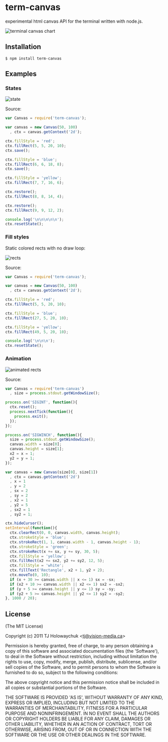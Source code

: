
# term-canvas

  experimental html canvas API for the terminal written with node.js.

 ![terminal canvas chart](http://f.cl.ly/items/0s112y02180S0l0N0u12/Grab.png)

## Installation

```
$ npm install term-canvas
```

## Examples

### States

  ![state](http://f.cl.ly/items/0H1E3u371y1o3q2l2G2p/Grab.png)

 Source:

```js
var Canvas = require('term-canvas');

var canvas = new Canvas(50, 100)
  , ctx = canvas.getContext('2d');

ctx.fillStyle = 'red';
ctx.fillRect(5, 5, 20, 10);
ctx.save();

ctx.fillStyle = 'blue';
ctx.fillRect(6, 6, 18, 8);
ctx.save();

ctx.fillStyle = 'yellow';
ctx.fillRect(7, 7, 16, 6);

ctx.restore();
ctx.fillRect(8, 8, 14, 4);

ctx.restore();
ctx.fillRect(9, 9, 12, 2);

console.log('\n\n\n\n\n');
ctx.resetState();
```

### Fill styles

 Static colored rects with no draw loop:
 
 ![rects](http://f.cl.ly/items/3v3F3j2C0Q3H3t1C0r29/Grab.png)

Source:

```js
var Canvas = require('term-canvas');

var canvas = new Canvas(50, 100)
  , ctx = canvas.getContext('2d');

ctx.fillStyle = 'red';
ctx.fillRect(5, 5, 20, 10);

ctx.fillStyle = 'blue';
ctx.fillRect(27, 5, 20, 10);

ctx.fillStyle = 'yellow';
ctx.fillRect(49, 5, 20, 10);

console.log('\n\n\n');
ctx.resetState();

```

### Animation

  ![animated rects](http://f.cl.ly/items/0s121k3C2R1R0q2w2I1y/Grab.png)

 Source:

```js
var Canvas = require('term-canvas')
  , size = process.stdout.getWindowSize();

process.on('SIGINT', function(){
  ctx.reset();
  process.nextTick(function(){
    process.exit();
  });
});

process.on('SIGWINCH', function(){
  size = process.stdout.getWindowSize();
  canvas.width = size[0];
  canvas.height = size[1];
  x2 = x = 1;
  y2 = y = 1;
});

var canvas = new Canvas(size[0], size[1])
  , ctx = canvas.getContext('2d')
  , x = 1
  , y = 2
  , sx = 2
  , sy = 2
  , x2 = 1
  , y2 = 5
  , sx2 = 1
  , sy2 = 1;

ctx.hideCursor();
setInterval(function(){
  ctx.clearRect(0, 0, canvas.width, canvas.height);
  ctx.strokeStyle = 'blue';
  ctx.strokeRect(1, 1, canvas.width - 1, canvas.height - 1);
  ctx.strokeStyle = 'green';
  ctx.strokeRect(x += sx, y += sy, 30, 5);
  ctx.fillStyle = 'yellow';
  ctx.fillRect(x2 += sx2, y2 += sy2, 12, 5);
  ctx.fillStyle = 'white';
  ctx.fillText('Rectangle', x2 + 1, y2 + 2);
  ctx.moveTo(0, 10);
  if (x + 30 >= canvas.width || x <= 1) sx = -sx;
  if (x2 + 10 >= canvas.width || x2 <= 1) sx2 = -sx2;
  if (y + 5 >= canvas.height || y <= 1) sy = -sy;
  if (y2 + 5 >= canvas.height || y2 <= 1) sy2 = -sy2;
}, 1000 / 20);
```

## License 

(The MIT License)

Copyright (c) 2011 TJ Holowaychuk &lt;tj@vision-media.ca&gt;

Permission is hereby granted, free of charge, to any person obtaining
a copy of this software and associated documentation files (the
'Software'), to deal in the Software without restriction, including
without limitation the rights to use, copy, modify, merge, publish,
distribute, sublicense, and/or sell copies of the Software, and to
permit persons to whom the Software is furnished to do so, subject to
the following conditions:

The above copyright notice and this permission notice shall be
included in all copies or substantial portions of the Software.

THE SOFTWARE IS PROVIDED 'AS IS', WITHOUT WARRANTY OF ANY KIND,
EXPRESS OR IMPLIED, INCLUDING BUT NOT LIMITED TO THE WARRANTIES OF
MERCHANTABILITY, FITNESS FOR A PARTICULAR PURPOSE AND NONINFRINGEMENT.
IN NO EVENT SHALL THE AUTHORS OR COPYRIGHT HOLDERS BE LIABLE FOR ANY
CLAIM, DAMAGES OR OTHER LIABILITY, WHETHER IN AN ACTION OF CONTRACT,
TORT OR OTHERWISE, ARISING FROM, OUT OF OR IN CONNECTION WITH THE
SOFTWARE OR THE USE OR OTHER DEALINGS IN THE SOFTWARE.